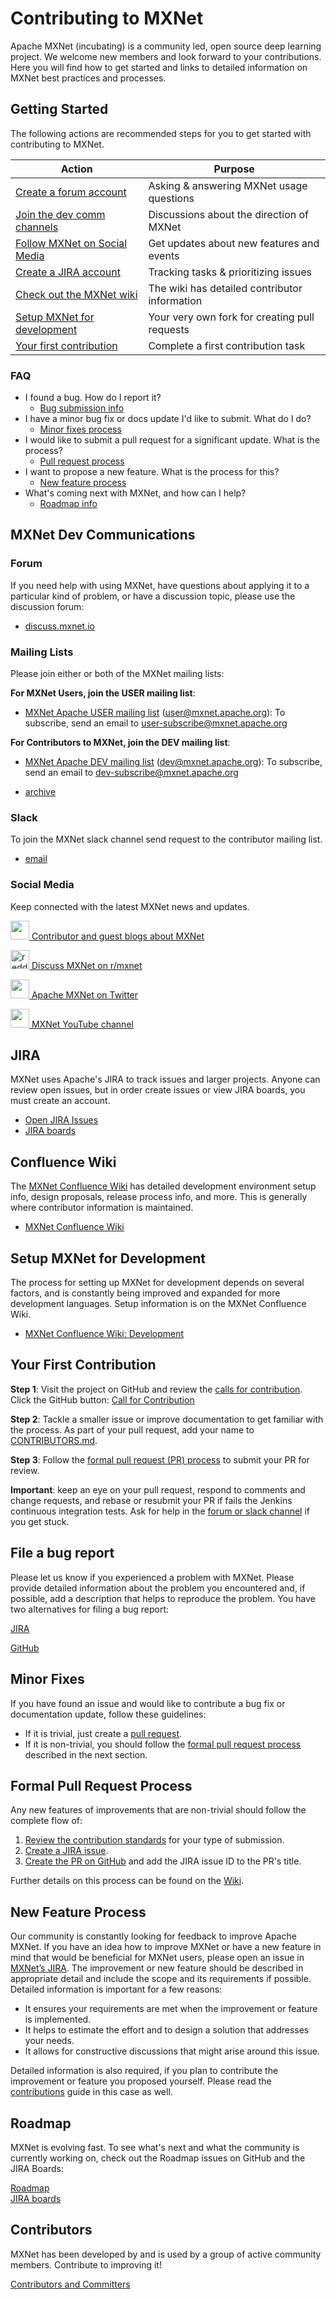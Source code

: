 <!--- Licensed to the Apache Software Foundation (ASF) under one -->
<!--- or more contributor license agreements.  See the NOTICE file -->
<!--- distributed with this work for additional information -->
<!--- regarding copyright ownership.  The ASF licenses this file -->
<!--- to you under the Apache License, Version 2.0 (the -->
<!--- "License"); you may not use this file except in compliance -->
<!--- with the License.  You may obtain a copy of the License at -->

<!---   http://www.apache.org/licenses/LICENSE-2.0 -->

<!--- Unless required by applicable law or agreed to in writing, -->
<!--- software distributed under the License is distributed on an -->
<!--- "AS IS" BASIS, WITHOUT WARRANTIES OR CONDITIONS OF ANY -->
<!--- KIND, either express or implied.  See the License for the -->
<!--- specific language governing permissions and limitations -->
<!--- under the License. -->

# Contributing to MXNet

Apache MXNet (incubating) is a community led, open source deep learning project. We welcome new members and look forward to your contributions. Here you will find how to get started and links to detailed information on MXNet best practices and processes.


## Getting Started

The following actions are recommended steps for you to get started with contributing to MXNet.

| Action | Purpose |
|---|---|
| [Create a forum account](#forum) | Asking & answering MXNet usage questions |
| [Join the dev comm channels](#mxnet-dev-communications) | Discussions about the direction of MXNet |
| [Follow MXNet on Social Media](#social-media) | Get updates about new features and events |
| [Create a JIRA account](#jira) | Tracking tasks & prioritizing issues |
| [Check out the MXNet wiki](#confluence-wiki) | The wiki has detailed contributor information |
| [Setup MXNet for development](#setup-mxnet-for-development) | Your very own fork for creating pull requests |
| [Your first contribution](#your-first-contribution) | Complete a first contribution task |


### FAQ

* I found a bug. How do I report it?
    * [Bug submission info](#file-a-bug-report)
* I have a minor bug fix or docs update I'd like to submit. What do I do?
    * [Minor fixes process](#minor-fixes)
* I would like to submit a pull request for a significant update. What is the process?
    * [Pull request process](#formal-pull-request-process)
* I want to propose a new feature. What is the process for this?
    * [New feature process](#new-feature-process)
* What's coming next with MXNet, and how can I help?
    * [Roadmap info](#roadmap)


## MXNet Dev Communications

### Forum

If you need help with using MXNet, have questions about applying it to a particular kind of problem, or have a discussion topic, please use the discussion forum:
* [discuss.mxnet.io](https://discuss.mxnet.io) <i class="fas fa-external-link-alt"></i>

### Mailing Lists

Please join either or both of the MXNet mailing lists:

**For MXNet Users, join the USER mailing list**:

- [MXNet Apache USER mailing list](https://lists.apache.org/list.html?user@mxnet.apache.org) (user@mxnet.apache.org): To subscribe, send an email to <a href="mailto:user-subscribe@mxnet.apache.org">user-subscribe@mxnet.apache.org</a> <i class="far fa-envelope"></i>

**For Contributors to MXNet, join the DEV mailing list**:
- [MXNet Apache DEV mailing list](https://lists.apache.org/list.html?dev@mxnet.apache.org) (dev@mxnet.apache.org): To subscribe, send an email to <a href="mailto:dev-subscribe@mxnet.apache.org">dev-subscribe@mxnet.apache.org</a> <i class="far fa-envelope"></i>


* [archive](https://lists.apache.org/list.html?dev@mxnet.apache.org) <i class="fas fa-external-link-alt"></i>

### Slack

To join the MXNet slack channel send request to the contributor mailing list.
 * <a href="mailto:dev@mxnet.apache.org?subject=Requesting%20slack%20access">email</a> <i class="far fa-envelope"></i>


### Social Media

Keep connected with the latest MXNet news and updates.

<p>
<a id="medium">
<a href="https://medium.com/apache-mxnet"><img src="https://raw.githubusercontent.com/dmlc/web-data/master/mxnet/social/medium_black.svg?sanitize=true" height="30px"/> Contributor and guest blogs about MXNet</a>
</p>
<p>
<a id="reddit">
<a href="https://reddit.com/r/mxnet"><img src="https://raw.githubusercontent.com/dmlc/web-data/master/mxnet/social/reddit_blue.svg?sanitize=true" height="30px" alt="reddit"/> Discuss MXNet on r/mxnet</a>
</p>
<p>
<a id="twitter">
<a href="https://twitter.com/apachemxnet"><img src="https://raw.githubusercontent.com/dmlc/web-data/master/mxnet/social/twitter.svg?sanitize=true" height="30px"/> Apache MXNet on Twitter</a>
</p>
<p>
<a id="youtube">
<a href="https://www.youtube.com/apachemxnet"><img src="https://raw.githubusercontent.com/dmlc/web-data/master/mxnet/social/youtube_red.svg?sanitize=true" height="30px"/> MXNet YouTube channel</a>
</p>


## JIRA

MXNet uses Apache's JIRA to track issues and larger projects. Anyone can review open issues, but in order create issues or view JIRA boards, you must create an account.

* [Open JIRA Issues](https://issues.apache.org/jira/projects/MXNET/issues)
* [JIRA boards](https://issues.apache.org/jira/secure/RapidBoard.jspa) <i class="fas fa-lock"></i>


## Confluence Wiki

The [MXNet Confluence Wiki](https://cwiki.apache.org/confluence/display/MXNET/Apache+MXNet+Home) has detailed development environment setup info, design proposals, release process info, and more. This is generally where contributor information is maintained.

* [MXNet Confluence Wiki](https://cwiki.apache.org/confluence/display/MXNET/Apache+MXNet+Home) <i class="fas fa-external-link-alt"></i>


## Setup MXNet for Development

The process for setting up MXNet for development depends on several factors, and is constantly being improved and expanded for more development languages. Setup information is on the MXNet Confluence Wiki.

* [MXNet Confluence Wiki: Development](https://cwiki.apache.org/confluence/display/MXNET/Development) <i class="fas fa-external-link-alt"></i>


## Your First Contribution

**Step 1**: Visit the project on GitHub and review the [calls for contribution](https://github.com/apache/incubator-mxnet/labels/Call%20for%20Contribution). Click the GitHub button:
<a class="github-button" href="https://github.com/apache/incubator-mxnet/labels/Call%20for%20Contribution" data-size="large" data-show-count="true" aria-label="Issue apache/incubator-mxnet on GitHub">Call for Contribution</a>

**Step 2**: Tackle a smaller issue or improve documentation to get familiar with the process. As part of your pull request, add your name to [CONTRIBUTORS.md](https://github.com/apache/incubator-mxnet/blob/master/CONTRIBUTORS.md).

**Step 3**: Follow the [formal pull request (PR) process](#formal-pull-request-process) to submit your PR for review.

**Important**: keep an eye on your pull request, respond to comments and change requests, and rebase or resubmit your PR if fails the Jenkins continuous integration tests. Ask for help in the [forum or slack channel](#mxnet-dev-communications) if you get stuck.


## File a bug report

Please let us know if you experienced a problem with MXNet. Please provide detailed information about the problem you encountered and, if possible, add a description that helps to reproduce the problem. You have two alternatives for filing a bug report:
<p><a href="http://issues.apache.org/jira/browse/MXNet"><i class="fas fa-bug"></i> JIRA</a></p>
<p><a href="https://github.com/apache/incubator-mxnet/issues"><i class="fab fa-github"></i> GitHub</a></p>


## Minor Fixes

If you have found an issue and would like to contribute a bug fix or documentation update, follow these guidelines:

* If it is trivial, just create a [pull request](https://github.com/apache/incubator-mxnet/pulls).
* If it is non-trivial, you should follow the [formal pull request process](#formal-pull-request-process) described in the next section.


## Formal Pull Request Process

Any new features of improvements that are non-trivial should follow the complete flow of:

1. [Review the contribution standards](https://cwiki.apache.org/confluence/display/MXNET/Development+Process) for your type of submission.
1. [Create a JIRA issue](https://issues.apache.org/jira/secure/CreateIssue!default.jspa).
1. [Create the PR on GitHub](https://github.com/apache/incubator-mxnet/pulls) and add the JIRA issue ID to the PR's title.

Further details on this process can be found on the [Wiki](https://cwiki.apache.org/confluence/display/MXNET/Development).


## New Feature Process

Our community is constantly looking for feedback to improve Apache MXNet. If you have an idea how to improve MXNet or have a new feature in mind that would be beneficial for MXNet users, please open an issue in [MXNet’s JIRA](http://issues.apache.org/jira/browse/MXNet). The improvement or new feature should be described in appropriate detail and include the scope and its requirements if possible. Detailed information is important for a few reasons:<br/>
- It ensures your requirements are met when the improvement or feature is implemented.<br/>
- It helps to estimate the effort and to design a solution that addresses your needs. <br/>
- It allows for constructive discussions that might arise around this issue.

Detailed information is also required, if you plan to contribute the improvement or feature you proposed yourself. Please read the [contributions](http://mxnet.io/community/contribute.html) guide in this case as well.


## Roadmap

MXNet is evolving fast. To see what's next and what the community is currently working on, check out the Roadmap issues on GitHub and the JIRA Boards:

<a class="github-button" href="https://github.com/apache/incubator-mxnet/labels/Roadmap" data-size="large" data-show-count="true" aria-label="Issue apache/incubator-mxnet on GitHub">Roadmap</a>
<br/>
[JIRA boards](https://issues.apache.org/jira/secure/RapidBoard.jspa) <i class="fas fa-lock"></i>


<script defer src="https://use.fontawesome.com/releases/v5.0.12/js/all.js" integrity="sha384-Voup2lBiiyZYkRto2XWqbzxHXwzcm4A5RfdfG6466bu5LqjwwrjXCMBQBLMWh7qR" crossorigin="anonymous"></script>
<script async defer src="https://buttons.github.io/buttons.js"></script>
<script src="https://apis.google.com/js/platform.js"></script>


## Contributors
MXNet has been developed by and is used by a group of active community members. Contribute to improving it!

<i class="fab fa-github"></i> [Contributors and Committers](https://github.com/apache/incubator-mxnet/blob/master/CONTRIBUTORS.md)
